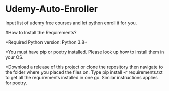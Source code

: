 # Udemy-Auto-Enroller
Input list of udemy free courses and let python enroll it for you. 

#How to Install the Requirements?

*Required Python version: Python 3.8+

*You must have pip or poetry installed. Please look up how to install them in your OS.

*Download a release of this project or clone the repository then navigate to the folder where you placed the files on. Type pip install -r requirements.txt to get all the requirements installed in one go. Similar instructions applies for poetry.
